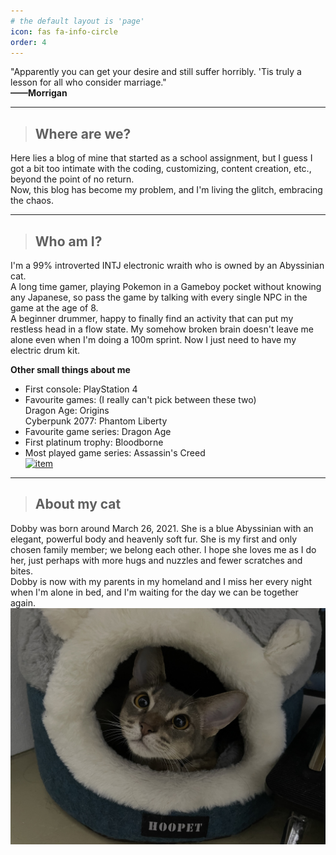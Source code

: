 ```yaml
---
# the default layout is 'page'
icon: fas fa-info-circle
order: 4
---
```


"Apparently you can get your desire and still suffer horribly. 'Tis truly a lesson for all who consider marriage."<br><strong>——Morrigan</strong>

---
>## Where are we?

Here lies a blog of mine that started as a school assignment, but I guess I got a bit too intimate with the coding, customizing, content creation, etc., beyond the point of no return.<br>
Now, this blog has become my problem, and I'm living the glitch, embracing the chaos.

---
>## Who am I?

I'm a 99% introverted INTJ electronic wraith who is owned by an Abyssinian cat.<br>
A long time gamer, playing Pokemon in a Gameboy pocket without knowing any Japanese, so pass the game by talking with every single NPC in the game at the age of 8.<br>
A beginner drummer, happy to finally find an activity that can put my restless head in a flow state. My somehow broken brain doesn't leave me alone even when I'm doing a 100m sprint. Now I just need to have my electric drum kit.<br>

**Other small things about me**
- First console: PlayStation 4
- Favourite games: (I really can't pick between these two)<br>
Dragon Age: Origins<br>
Cyberpunk 2077: Phantom Liberty
- Favourite game series: Dragon Age
- First platinum trophy: Bloodborne
- Most played game series: Assassin's Creed<br>
<a href="https://psnprofiles.com/kallianx"><img src="https://card.psnprofiles.com/1/kallianx.png" border="0" alt="item"></a>

---
>## About my cat

Dobby was born around March 26, 2021. She is a blue Abyssinian with an elegant, powerful body and heavenly soft fur. She is my first and only chosen family member; we belong each other. I hope she loves me as I do her, just perhaps with more hugs and nuzzles and fewer scratches and bites.<br>
Dobby is now with my parents in my homeland and I miss her every night when I'm alone in bed, and I'm waiting for the day we can be together again.<br>
<img src="/assets/img/Dobby/IMG_7365.JPEG" alt="item">
